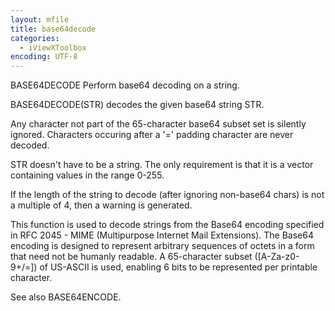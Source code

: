 ```yaml
---
layout: mfile
title: base64decode
categories:
  - iViewXToolbox
encoding: UTF-8
---
```


BASE64DECODE Perform base64 decoding on a string.

   BASE64DECODE(STR) decodes the given base64 string STR.

   Any character not part of the 65-character base64 subset set is silently
   ignored.  Characters occuring after a '=' padding character are never
   decoded.

   STR doesn't have to be a string.  The only requirement is that it is a
   vector containing values in the range 0-255.

   If the length of the string to decode (after ignoring non-base64 chars) is
   not a multiple of 4, then a warning is generated.

   This function is used to decode strings from the Base64 encoding specified
   in RFC 2045 - MIME (Multipurpose Internet Mail Extensions).  The Base64
   encoding is designed to represent arbitrary sequences of octets in a form
   that need not be humanly readable.  A 65-character subset ([A-Za-z0-9+/=])
   of US-ASCII is used, enabling 6 bits to be represented per printable
   character.

   See also BASE64ENCODE.